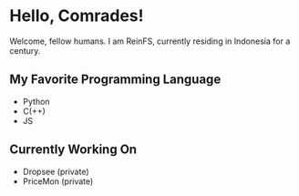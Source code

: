 # Hello, Comrades!

Welcome, fellow humans. I am ReinFS, currently residing in Indonesia for a century.

## My Favorite Programming Language 
- Python 
- C(++)
- JS 

## Currently Working On
- Dropsee (private)
- PriceMon (private)
